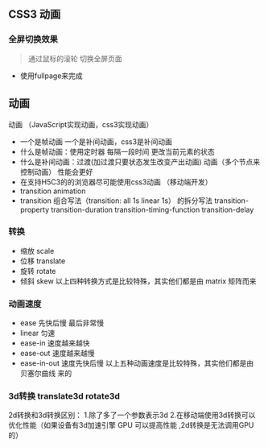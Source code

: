 ## CSS3 动画

### 全屏切换效果

> 通过鼠标的滚轮 切换全屏页面

- 使用fullpage来完成


## 动画

动画 （JavaScript实现动画，css3实现动画）

- 一个是帧动画  一个是补间动画，css3是补间动画
- 什么是帧动画：使用定时器 每隔一段时间 更改当前元素的状态 
- 什么是补间动画：过渡(加过渡只要状态发生改变产出动画) 动画（多个节点来控制动画） 性能会更好
- 在支持H5C3的的浏览器尽可能使用css3动画 （移动端开发）
- transition  animation
- transition  组合写法（transition: all 1s linear 1s）
  的拆分写法 transition-property  transition-duration transition-timing-function transition-delay

### 转换

- 缩放 scale
- 位移 translate
- 旋转 rotate
- 倾斜 skew
以上四种转换方式是比较特殊，其实他们都是由 matrix 矩阵而来

### 动画速度
- ease  先快后慢 最后非常慢
- linear 匀速
- ease-in 速度越来越快
- ease-out 速度越来越慢
- ease-in-out 速度先快后慢
以上五种动画速度是比较特殊，其实他们都是由 贝塞尔曲线 来的

### 3d转换 translate3d rotate3d
2d转换和3d转换区别：
1.除了多了一个参数表示3d
2.在移动端使用3d转换可以优化性能（如果设备有3d加速引擎 GPU 可以提高性能 ,2d转换是无法调用GPU的）
